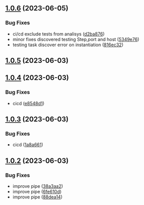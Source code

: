 ## [1.0.6](https://github.com/Enrikerf/pfm-manager/compare/v1.0.5...v1.0.6) (2023-06-05)


### Bug Fixes

* ci/cd exclude tests from analisys ([d2ba876](https://github.com/Enrikerf/pfm-manager/commit/d2ba876ae71c197664dbfac06cfd81ef97662a22))
* minor fixes discovered testing Step,port and host ([5349e76](https://github.com/Enrikerf/pfm-manager/commit/5349e76d2773ab7a1b6455bf333a11a70e4853c7))
* testing task discover error on instantiation ([816ec32](https://github.com/Enrikerf/pfm-manager/commit/816ec3230f9c494ab2e25b07eb35eb01080373e8))



## [1.0.5](https://github.com/Enrikerf/pfm-manager/compare/v1.0.4...v1.0.5) (2023-06-03)



## [1.0.4](https://github.com/Enrikerf/pfm-manager/compare/v1.0.3...v1.0.4) (2023-06-03)


### Bug Fixes

* cicd ([e8548d1](https://github.com/Enrikerf/pfm-manager/commit/e8548d1738c1226f61830550cfbb0dc2b263d61f))



## [1.0.3](https://github.com/Enrikerf/pfm-manager/compare/v1.0.2...v1.0.3) (2023-06-03)


### Bug Fixes

* cicd ([1a8a661](https://github.com/Enrikerf/pfm-manager/commit/1a8a661d01f19daeba64f7087a41167906cebecb))



## [1.0.2](https://github.com/Enrikerf/pfm-manager/compare/88dea14ab0fecb475a0d392c22b250373225fea7...v1.0.2) (2023-06-03)


### Bug Fixes

* improve pipe ([38a3aa2](https://github.com/Enrikerf/pfm-manager/commit/38a3aa2956aba0a6140a253e303fd28df2fdab93))
* improve pipe ([6fe610d](https://github.com/Enrikerf/pfm-manager/commit/6fe610dc099e42230a6c7f9fd18cdf73ca2370bd))
* improve pipe ([88dea14](https://github.com/Enrikerf/pfm-manager/commit/88dea14ab0fecb475a0d392c22b250373225fea7))



